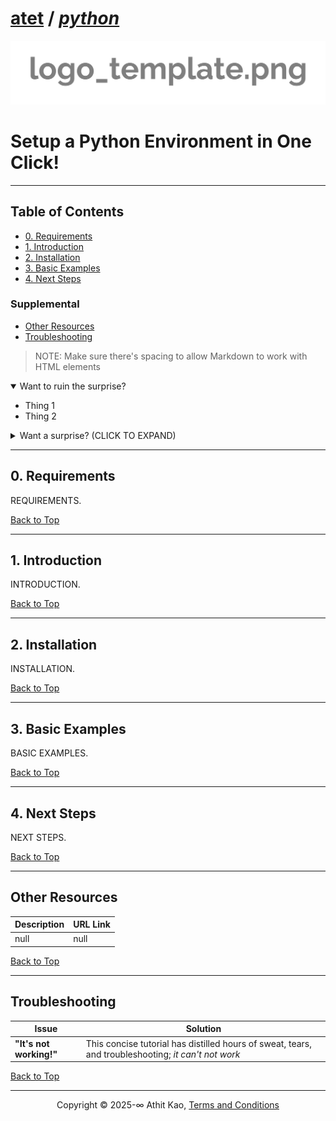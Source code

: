 # [atet](https://github.com/atet) / [**_python_**](https://github.com/atet/python/blob/main/README.md#atet--python)

[![.img/logo_template.png](.img/logo_template.png)](#nolink)

# Setup a Python Environment in One Click!

----------------------------------------------------------------------------

## Table of Contents

* [0. Requirements](#0-requirements)
* [1. Introduction](#1-introduction)
* [2. Installation](#2-installation)
* [3. Basic Examples](#3-basic-examples)
* [4. Next Steps](#4-next-steps)

### Supplemental

* [Other Resources](#other-resources)
* [Troubleshooting](#troubleshooting)

> NOTE: Make sure there's spacing to allow Markdown to work with HTML elements

<details open>
<summary>Want to ruin the surprise?</summary>

- Thing 1
- Thing 2

</details>

<details>
<summary>Want a surprise? (CLICK TO EXPAND)</summary>

1. Thing A
2. Thing B

</details>

----------------------------------------------------------------------------

## 0. Requirements

REQUIREMENTS.

[Back to Top](#table-of-contents)

----------------------------------------------------------------------------

## 1. Introduction

INTRODUCTION.

[Back to Top](#table-of-contents)

----------------------------------------------------------------------------

## 2. Installation

INSTALLATION.

[Back to Top](#table-of-contents)

----------------------------------------------------------------------------

## 3. Basic Examples

BASIC EXAMPLES.

[Back to Top](#table-of-contents)

----------------------------------------------------------------------------

## 4. Next Steps

NEXT STEPS.

[Back to Top](#table-of-contents)

----------------------------------------------------------------------------

## Other Resources

**Description** | **URL Link**
--- | ---
null | null

[Back to Top](#table-of-contents)

----------------------------------------------------------------------------

## Troubleshooting

Issue | Solution
--- | ---
**"It's not working!"** | This concise tutorial has distilled hours of sweat, tears, and troubleshooting; _it can't not work_

[Back to Top](#table-of-contents)

----------------------------------------------------------------------------

<p align="center">Copyright © 2025-∞ Athit Kao, <a href="http://www.athitkao.com/tos.html" target="_blank">Terms and Conditions</a></p>
